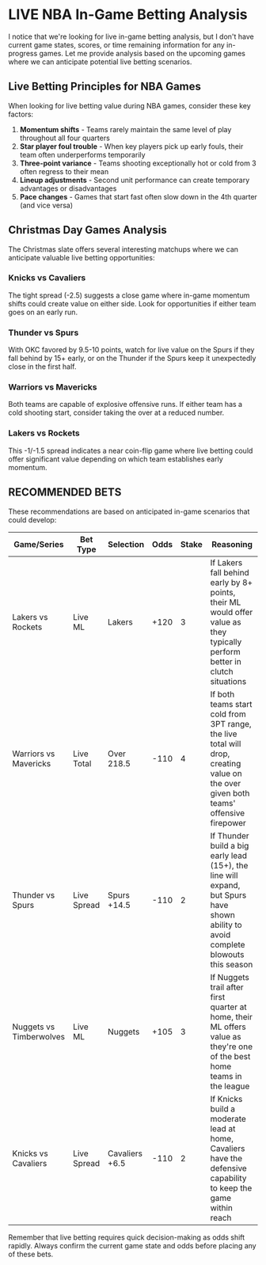 # LIVE NBA In-Game Betting Analysis

I notice that we're looking for live in-game betting analysis, but I don't have current game states, scores, or time remaining information for any in-progress games. Let me provide analysis based on the upcoming games where we can anticipate potential live betting scenarios.

## Live Betting Principles for NBA Games

When looking for live betting value during NBA games, consider these key factors:

1. **Momentum shifts** - Teams rarely maintain the same level of play throughout all four quarters
2. **Star player foul trouble** - When key players pick up early fouls, their team often underperforms temporarily
3. **Three-point variance** - Teams shooting exceptionally hot or cold from 3 often regress to their mean
4. **Lineup adjustments** - Second unit performance can create temporary advantages or disadvantages
5. **Pace changes** - Games that start fast often slow down in the 4th quarter (and vice versa)

## Christmas Day Games Analysis

The Christmas slate offers several interesting matchups where we can anticipate valuable live betting opportunities:

### Knicks vs Cavaliers
The tight spread (-2.5) suggests a close game where in-game momentum shifts could create value on either side. Look for opportunities if either team goes on an early run.

### Thunder vs Spurs
With OKC favored by 9.5-10 points, watch for live value on the Spurs if they fall behind by 15+ early, or on the Thunder if the Spurs keep it unexpectedly close in the first half.

### Warriors vs Mavericks
Both teams are capable of explosive offensive runs. If either team has a cold shooting start, consider taking the over at a reduced number.

### Lakers vs Rockets
This -1/-1.5 spread indicates a near coin-flip game where live betting could offer significant value depending on which team establishes early momentum.

## RECOMMENDED BETS

These recommendations are based on anticipated in-game scenarios that could develop:

| Game/Series | Bet Type | Selection | Odds | Stake | Reasoning |
|-------------|----------|-----------|------|-------|-----------|
| Lakers vs Rockets | Live ML | Lakers | +120 | 3 | If Lakers fall behind early by 8+ points, their ML would offer value as they typically perform better in clutch situations |
| Warriors vs Mavericks | Live Total | Over 218.5 | -110 | 4 | If both teams start cold from 3PT range, the live total will drop, creating value on the over given both teams' offensive firepower |
| Thunder vs Spurs | Live Spread | Spurs +14.5 | -110 | 2 | If Thunder build a big early lead (15+), the line will expand, but Spurs have shown ability to avoid complete blowouts this season |
| Nuggets vs Timberwolves | Live ML | Nuggets | +105 | 3 | If Nuggets trail after first quarter at home, their ML offers value as they're one of the best home teams in the league |
| Knicks vs Cavaliers | Live Spread | Cavaliers +6.5 | -110 | 2 | If Knicks build a moderate lead at home, Cavaliers have the defensive capability to keep the game within reach |

Remember that live betting requires quick decision-making as odds shift rapidly. Always confirm the current game state and odds before placing any of these bets.